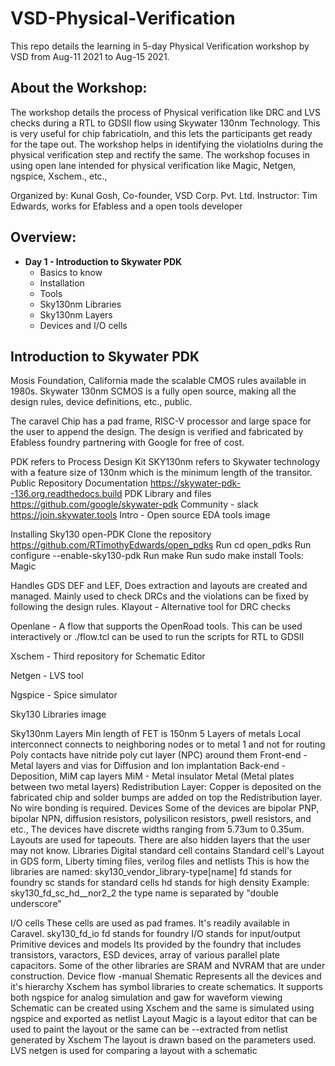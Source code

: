 # VSD-Physical-Verification
This repo details the learning in 5-day Physical Verification workshop by VSD from Aug-11 2021 to Aug-15 2021. 

## About the Workshop: 
The workshop details the process of Physical verification like DRC and LVS checks during a RTL to GDSII flow using Skywater 130nm Technology. This is very useful for chip fabricatioln, and this lets the participants get ready for the tape out.
The workshop helps in identifying the violatiolns during the physical verification step and rectify the same. The workshop focuses in using open lane intended for physical verification like Magic, Netgen, ngspice, Xschem., etc.,

Organized by: Kunal Gosh, Co-founder, VSD Corp. Pvt. Ltd.
Instructor: Tim Edwards, works for Efabless and a open tools developer

## Overview:
- **Day 1 - Introduction to Skywater PDK**
  - Basics to know
  - Installation
  - Tools
  - Sky130nm Libraries
  - Sky130nm Layers
  - Devices and I/O cells

## Introduction to Skywater PDK
Mosis Foundation, California made the scalable CMOS rules available in 1980s. Skywater 130nm SCMOS is a fully open source, making all the design rules, device definitions, etc., public.

The caravel Chip has a pad frame, RISC-V processor and large space for the user to append the design. The design is verified and fabricated by Efabless foundry partnering with Google for free of cost.

PDK refers to Process Design Kit
SKY130nm refers to Skywater technology with a feature size of 130nm which is the minimum length of the transitor.
Public Repository
Documentation https://skywater-pdk--136.org.readthedocs.build
PDK Library and files https://github.com/google/skywater-pdk
Community - slack https://join.skywater.tools
Intro - Open source EDA tools
image

Installing Sky130 open-PDK
Clone the repository https://github.com/RTimothyEdwards/open_pdks
Run cd open_pdks
Run configure --enable-sky130-pdk
Run make
Run sudo make install
Tools:
Magic

Handles GDS DEF and LEF, Does extraction and layouts are created and managed.
Mainly used to check DRCs and the violations can be fixed by following the design rules.
Klayout - Alternative tool for DRC checks

Openlane - A flow that supports the OpenRoad tools. This can be used interactively or ./flow.tcl can be used to run the scripts for RTL to GDSII

Xschem - Third repository for Schematic Editor

Netgen - LVS tool

Ngspice - Spice simulator

Sky130 Libraries
image

Sky130nm Layers
Min length of FET is 150nm
5 Layers of metals
Local interconnect connects to neighboring nodes or to metal 1 and not for routing
Poly contacts have nitride poly cut layer (NPC) around them
Front-end - Metal layers and vias for Diffusion and Ion implantation
Back-end - Deposition, MiM cap layers
MiM - Metal insulator Metal (Metal plates between two metal layers)
Redistribution Layer: Copper is deposited on the fabricated chip and solder bumps are added on top the Redistribution layer. No wire bonding is required.
Devices
Some of the devices are bipolar PNP, bipolar NPN, diffusion resistors, polysilicon resistors, pwell resistors, and etc.,
The devices have discrete widths ranging from 5.73um to 0.35um.
Layouts are used for tapeouts.
There are also hidden layers that the user may not know.
Libraries
Digital standard cell
contains Standard cell's Layout in GDS form, Liberty timing files, verilog files and netlists This is how the libraries are named: sky130_vendor_library-type[name] fd stands for foundry sc stands for standard cells hd stands for high density Example: sky130_fd_sc_hd__nor2_2 the type name is separated by "double underscore"

I/O cells
These cells are used as pad frames. It's readily available in Caravel.
sky130_fd_io
fd stands for foundry
I/O stands for input/output
Primitive devices and models
Its provided by the foundry that includes transistors, varactors, ESD devices, array of various parallel plate capacitors.
Some of the other libraries are SRAM and NVRAM that are under construction.
Device flow -manual
Shematic
Represents all the devices and it's hierarchy
Xschem has symbol libraries to create schematics. It supports both ngspice for analog simulation and gaw for waveform viewing
Schematic can be created using Xschem and the same is simulated using ngspice and exported as netlist
Layout
Magic is a layout editor that can be used to paint the layout or the same can be --extracted from netlist generated by Xschem
The layout is drawn based on the parameters used.
LVS
netgen is used for comparing a layout with a schematic
